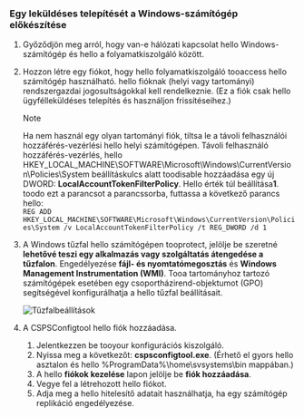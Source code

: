 ### <a name="prepare-for-a-push-installation-on-a-windows-computer"></a>Egy leküldéses telepítését a Windows-számítógép előkészítése

1. Győződjön meg arról, hogy van-e hálózati kapcsolat hello Windows-számítógép és hello a folyamatkiszolgáló között.
2. Hozzon létre egy fiókot, hogy hello folyamatkiszolgáló tooaccess hello számítógép használható. hello fióknak (helyi vagy tartományi) rendszergazdai jogosultságokkal kell rendelkeznie. (Ez a fiók csak hello ügyfélleküldéses telepítés és használjon frissítéseihez.)

   > [!NOTE]
   > Ha nem használ egy olyan tartományi fiók, tiltsa le a távoli felhasználói hozzáférés-vezérlési hello helyi számítógépen. Távoli felhasználó hozzáférés-vezérlés, hello HKEY_LOCAL_MACHINE\SOFTWARE\Microsoft\Windows\CurrentVersion\Policies\System beállításkulcs alatt toodisable hozzáadása egy új DWORD: **LocalAccountTokenFilterPolicy**. Hello érték túl beállítása**1**. toodo ezt a parancsot a parancssorba, futtassa a következő parancs hello:  
   `REG ADD HKEY_LOCAL_MACHINE\SOFTWARE\Microsoft\Windows\CurrentVersion\Policies\System /v LocalAccountTokenFilterPolicy /t REG_DWORD /d 1`
   >
   >
2. A Windows tűzfal hello számítógépen tooprotect, jelölje be szeretné **lehetővé teszi egy alkalmazás vagy szolgáltatás átengedése a tűzfalon**. Engedélyezése **fájl- és nyomtatómegosztás** és **Windows Management Instrumentation (WMI)**. Tooa tartományhoz tartozó számítógépek esetében egy csoportházirend-objektumot (GPO) segítségével konfigurálhatja a hello tűzfal beállításait.

   ![Tűzfalbeállítások](./media/site-recovery-prepare-push-install-mob-svc-win/mobility1.png)

3. A CSPSConfigtool hello fiók hozzáadása.
    1.  Jelentkezzen be tooyour konfigurációs kiszolgáló.
    2.  Nyissa meg a következőt: **cspsconfigtool.exe**. (Érhető el gyors hello asztalon és hello %ProgramData%\home\svsystems\bin mappában.)
    3.  A hello **fiókok kezelése** lapon jelölje be **fiók hozzáadása**.
    4.  Vegye fel a létrehozott hello fiókot.
    5.  Adja meg a hello hitelesítő adatait használhatja, ha egy számítógép replikáció engedélyezése.
